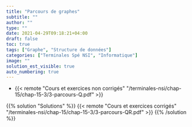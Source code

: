 ```yaml
---
title: "Parcours de graphes"
subtitle: ""
author: ""
type: ""
date: 2021-04-29T09:18:21+04:00
draft: false
toc: true
tags: ["Graphe", "Structure de données"]
categories: ["Terminales Spé NSI", "Informatique"]
image: ""
solution_est_visible: true
auto_numbering: true
---
```


- {{< remote "Cours et exercices non corrigés" "/terminales-nsi/chap-15/chap-15-3/3-parcours-Q.pdf" >}}

{{% solution "Solutions" %}}
{{< remote "Cours et exercices corrigés" "/terminales-nsi/chap-15/chap-15-3/3-parcours-QR.pdf" >}}
{{% /solution %}}
